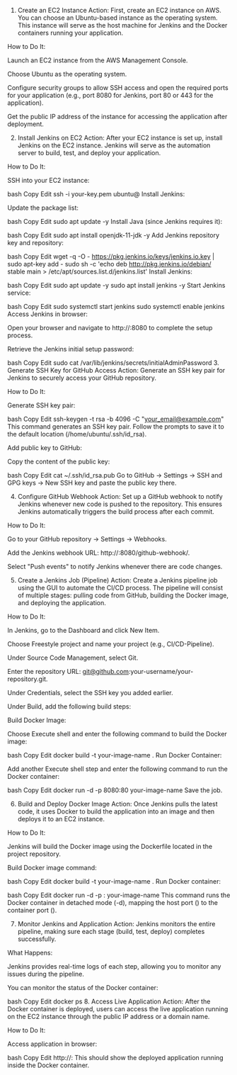 1. Create an EC2 Instance
Action: First, create an EC2 instance on AWS. You can choose an Ubuntu-based instance as the operating system. This instance will serve as the host machine for Jenkins and the Docker containers running your application.

How to Do It:

Launch an EC2 instance from the AWS Management Console.

Choose Ubuntu as the operating system.

Configure security groups to allow SSH access and open the required ports for your application (e.g., port 8080 for Jenkins, port 80 or 443 for the application).

Get the public IP address of the instance for accessing the application after deployment.

2. Install Jenkins on EC2
Action: After your EC2 instance is set up, install Jenkins on the EC2 instance. Jenkins will serve as the automation server to build, test, and deploy your application.

How to Do It:

SSH into your EC2 instance:

bash
Copy
Edit
ssh -i your-key.pem ubuntu@<your-ec2-public-ip>
Install Jenkins:

Update the package list:

bash
Copy
Edit
sudo apt update -y
Install Java (since Jenkins requires it):

bash
Copy
Edit
sudo apt install openjdk-11-jdk -y
Add Jenkins repository key and repository:

bash
Copy
Edit
wget -q -O - https://pkg.jenkins.io/keys/jenkins.io.key | sudo apt-key add -
sudo sh -c 'echo deb http://pkg.jenkins.io/debian/ stable main > /etc/apt/sources.list.d/jenkins.list'
Install Jenkins:

bash
Copy
Edit
sudo apt update -y
sudo apt install jenkins -y
Start Jenkins service:

bash
Copy
Edit
sudo systemctl start jenkins
sudo systemctl enable jenkins
Access Jenkins in browser:

Open your browser and navigate to http://<your-ec2-public-ip>:8080 to complete the setup process.

Retrieve the Jenkins initial setup password:

bash
Copy
Edit
sudo cat /var/lib/jenkins/secrets/initialAdminPassword
3. Generate SSH Key for GitHub Access
Action: Generate an SSH key pair for Jenkins to securely access your GitHub repository.

How to Do It:

Generate SSH key pair:

bash
Copy
Edit
ssh-keygen -t rsa -b 4096 -C "your_email@example.com"
This command generates an SSH key pair. Follow the prompts to save it to the default location (/home/ubuntu/.ssh/id_rsa).

Add public key to GitHub:

Copy the content of the public key:

bash
Copy
Edit
cat ~/.ssh/id_rsa.pub
Go to GitHub → Settings → SSH and GPG keys → New SSH key and paste the public key there.

4. Configure GitHub Webhook
Action: Set up a GitHub webhook to notify Jenkins whenever new code is pushed to the repository. This ensures Jenkins automatically triggers the build process after each commit.

How to Do It:

Go to your GitHub repository → Settings → Webhooks.

Add the Jenkins webhook URL: http://<your-ec2-public-ip>:8080/github-webhook/.

Select "Push events" to notify Jenkins whenever there are code changes.

5. Create a Jenkins Job (Pipeline)
Action: Create a Jenkins pipeline job using the GUI to automate the CI/CD process. The pipeline will consist of multiple stages: pulling code from GitHub, building the Docker image, and deploying the application.

How to Do It:

In Jenkins, go to the Dashboard and click New Item.

Choose Freestyle project and name your project (e.g., CI/CD-Pipeline).

Under Source Code Management, select Git.

Enter the repository URL: git@github.com:your-username/your-repository.git.

Under Credentials, select the SSH key you added earlier.

Under Build, add the following build steps:

Build Docker Image:

Choose Execute shell and enter the following command to build the Docker image:

bash
Copy
Edit
docker build -t your-image-name .
Run Docker Container:

Add another Execute shell step and enter the following command to run the Docker container:

bash
Copy
Edit
docker run -d -p 8080:80 your-image-name
Save the job.

6. Build and Deploy Docker Image
Action: Once Jenkins pulls the latest code, it uses Docker to build the application into an image and then deploys it to an EC2 instance.

How to Do It:

Jenkins will build the Docker image using the Dockerfile located in the project repository.

Build Docker image command:

bash
Copy
Edit
docker build -t your-image-name .
Run Docker container:

bash
Copy
Edit
docker run -d -p <host-port>:<container-port> your-image-name
This command runs the Docker container in detached mode (-d), mapping the host port (<host-port>) to the container port (<container-port>).

7. Monitor Jenkins and Application
Action: Jenkins monitors the entire pipeline, making sure each stage (build, test, deploy) completes successfully.

What Happens:

Jenkins provides real-time logs of each step, allowing you to monitor any issues during the pipeline.

You can monitor the status of the Docker container:

bash
Copy
Edit
docker ps
8. Access Live Application
Action: After the Docker container is deployed, users can access the live application running on the EC2 instance through the public IP address or a domain name.

How to Do It:

Access application in browser:

bash
Copy
Edit
http://<your-ec2-public-ip>:<host-port>
This should show the deployed application running inside the Docker container.
